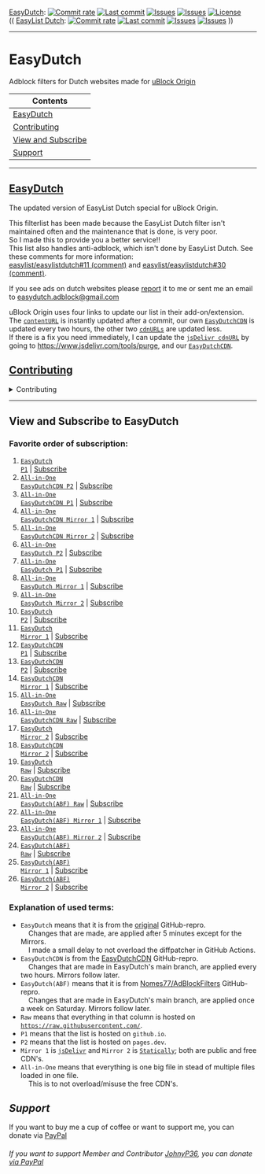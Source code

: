 [EasyDutch](https://github.com/EasyDutch-uBO/EasyDutch):
[![Commit rate](https://img.shields.io/github/commit-activity/y/EasyDutch-uBO/EasyDutch?label=Commits&color=succes)](https://github.com/EasyDutch-uBO/EasyDutch/commits/)
[![Last commit](https://img.shields.io/github/last-commit/EasyDutch-uBO/EasyDutch?label=Last%20commit&color=informational)](https://github.com/EasyDutch-uBO/EasyDutch/commits/)
[![Issues](https://img.shields.io/github/issues/EasyDutch-uBO/EasyDutch?label=Issues&color=red)](https://github.com/EasyDutch-uBO/EasyDutch/issues)
[![Issues](https://img.shields.io/github/issues-closed/EasyDutch-uBO/EasyDutch?color=green&label=Issues)](https://github.com/EasyDutch-uBO/EasyDutch/issues?q=is%3Aissue+is%3Aclosed)
[![License](https://img.shields.io/badge/License-GPLv3-blue.svg?label=License&color=lightgrey)](https://github.com/EasyDutch-uBO/EasyDutch/blob/main/LICENSE) <br>
(( [EasyList Dutch](https://github.com/easylist/easylistdutch/):
[![Commit rate](https://img.shields.io/github/commit-activity/y/easylist/easylistdutch?label=Commits&color=succes&style=plastic)](https://github.com/easylist/easylistdutch/commits/)
[![Last commit](https://img.shields.io/github/last-commit/easylist/easylistdutch?label=Last%20commit&color=informational&style=plastic)](https://github.com/easylist/easylistdutch/commits/master)
[![Issues](https://img.shields.io/github/issues/easylist/easylistdutch?label=Issues&color=red&style=plastic)](https://github.com/easylist/easylistdutch/issues)
[![Issues](https://img.shields.io/github/issues-closed/easylist/easylistdutch?color=green&label=Issues&style=plastic)](https://github.com/easylist/easylistdutch/issues?q=is%3Aissue+is%3Aclosed) ))

***
# EasyDutch
Adblock filters for Dutch websites made for [uBlock Origin](https://github.com/uBlockOrigin/uAssets)

| Contents |
| --- |
| [EasyDutch](#easydutch) |
| [Contributing](#contributing) |
| [View and Subscribe](#view-and-subscribe-to-easydutch) |
| [Support](#support) |
-----
## [EasyDutch](https://github.com/EasyDutch-uBO/EasyDutch)
The updated version of EasyList Dutch special for uBlock Origin. 

This filterlist has been made because the EasyList Dutch filter isn't maintained often and the maintenance that is done, is very poor. <br>
So I made this to provide you a better service!! <br>
This list also handles anti-adblock, which isn't done by EasyList Dutch. See these comments for more information: <br>
[easylist/easylistdutch#11 (comment)](https://github.com/easylist/easylistdutch/issues/11#issuecomment-818864565) and [easylist/easylistdutch#30 (comment)](https://github.com/easylist/easylistdutch/issues/30#issuecomment-1011180477).

If you see ads on dutch websites please [report](https://github.com/EasyDutch-uBO/EasyDutch/issues/new/choose) it to me or sent me an email to easydutch.adblock@gmail.com <br>

uBlock Origin uses four links to update our list in their add-on/extension.  <br>
The [`contentURL`](https://github.com/gorhill/uBlock/blob/17d30343c5a63bd6d1a57f2859aa138948fac881/assets/assets.json#L753) is instantly updated after a commit, our own [`EasyDutchCDN`](https://github.com/gorhill/uBlock/blob/17d30343c5a63bd6d1a57f2859aa138948fac881/assets/assets.json#L757) is updated every two hours, the other two [`cdnURLs`](https://github.com/gorhill/uBlock/blob/17d30343c5a63bd6d1a57f2859aa138948fac881/assets/assets.json#L595-L596) are updated less.  <br>
If there is a fix you need immediately, I can update the [`jsDelivr cdnURL`](https://github.com/gorhill/uBlock/blob/17d30343c5a63bd6d1a57f2859aa138948fac881/assets/assets.json#L756) by going to https://www.jsdelivr.com/tools/purge, and our [`EasyDutchCDN`](https://github.com/gorhill/uBlock/blob/17d30343c5a63bd6d1a57f2859aa138948fac881/assets/assets.json#L757).


## [Contributing](https://github.com/EasyDutch-uBO/EasyDutch/blob/main/CONTRIBUTING.md)
<details>
<summary>Contributing</summary>

> Important note: </br>
> I, @Nomes77 owner of EasyDutch, prefer simplicity over complexity. So instead of `123geldzaken.nl##[class*="widget_sponsor"]` use `123geldzaken.nl##.widget_sponsor` and `123geldzaken.nl##.widget_sponsorlinks`. And instead of `arenalokaal.nl##[advobject]:upward(.bg-gray-100):has-text(/Uit de krant/i)` just use `arenalokaal.nl##[advobject]:upward(.bg-gray-100)`
> 
> ##### Ordering of filters
> 
> New filters must be added on the top of each list.
> 
> The reason is to provide an easy way to check whether a filter is still relevant. The filters at the end of the file will be the oldest filters, and also the most likely to maybe be obsolete.
> 
> Old filters which are confirmed to still be required must be moved to the top of the list.
> 
> ##### Issue number association
> 
> **All** added filters must be associated with a formal issue number or date, example:
> 
>     ! https://github.com/EasyDutch-uBO/EasyDutch/issues/3
>     ||data.inertanceretinallaurel.com^
>     ! 2021-04-27
>     ||androidplanet.nl,iphoned.nl##.dynamic-content-native
> 
> This way we know why a filter was added, and how to verify whether an old filter is still needed. The comment line preceding the filter(s) to solve a specific issue should be only a URL to the issue. The issue itself can contains all the details about how the issue was solved, and why it was solved this way, etc.
> 
> ##### Commit message
> 
> - Keep it simple, use `A:` for adding a site, `C:` for changing or updating rules, `R:` for removing, and `M:` for moving to other files. 
> - Put here after the site url `spele.nl` (no `https://www.`) 
> - Put after this the issue number. </br>
> Example: `A: spele.nl fix #3` or `C: nu.nl`. The issue itself will contains all the details.
> 
> ##### Hide General
> 
> You may only make General Hiding rules, if it applies to tree or more websites
> *******
> #### What you might do or not do as a contributor
> 
> As a contributor it is **forbidden** to change the following files:
> - `.github` folder 
> - `README.md`
> - `CONTRIBUTING.md`
> - `CODE_OF_CONDUCT.md`
> - `LICENSE`
> 
> The rest you may change.
> 
> Breaching this rule will result in a warning and, if not listening, being banned as contributor!

</details>

***
## View and Subscribe to EasyDutch
### Favorite order of subscription:
1. <a target="_blank" rel="noreferrer nofollow" href="https://easydutch-ubo.github.io/EasyDutch/EasyDutch.txt"><code>EasyDutch P1</code></a> | <a target="_blank" rel="noreferrer nofollow" href="https://subscribe.adblockplus.org/?location=https://easydutch-ubo.github.io/EasyDutch/EasyDutch.txt&amp;title=EasyDutch">Subscribe</a></br>
2. <a target="_blank" rel="noreferrer nofollow" href="https://easydutchcdn.pages.dev/EasyDutch.all.txt"><code>All-in-One EasyDutchCDN P2</code></a> | <a target="_blank" rel="noreferrer nofollow" href="https://subscribe.adblockplus.org/?location=https://easydutchcdn.pages.dev/EasyDutch.all.txt&amp;title=EasyDutch">Subscribe</a></br>
3. <a target="_blank" rel="noreferrer nofollow" href="https://easydutch-ubo.github.io/EasyDutchCDN/EasyDutch.all.txt"><code>All-in-One EasyDutchCDN P1</code></a> | <a target="_blank" rel="noreferrer nofollow" href="https://subscribe.adblockplus.org/?location=https://easydutch-ubo.github.io/EasyDutchCDN/EasyDutch.all.txt&amp;title=EasyDutch">Subscribe</a></br>
4. <a target="_blank" rel="noreferrer nofollow" href="https://cdn.jsdelivr.net/gh/EasyDutch-uBO/EasyDutchCDN@main/EasyDutch.all.txt"><code>All-in-One EasyDutchCDN Mirror 1</code></a> | <a target="_blank" rel="noreferrer nofollow" href="https://subscribe.adblockplus.org/?location=https://cdn.jsdelivr.net/gh/EasyDutch-uBO/EasyDutchCDN@main/EasyDutch.all.txt&amp;title=EasyDutch">Subscribe</a></br>
5. <a target="_blank" rel="noreferrer nofollow" href="https://cdn.statically.io/gh/EasyDutch-uBO/EasyDutchCDN/main/EasyDutch.all.txt"><code>All-in-One EasyDutchCDN Mirror 2</code></a> | <a target="_blank" rel="noreferrer nofollow" href="https://subscribe.adblockplus.org/?location=https://cdn.statically.io/gh/EasyDutch-uBO/EasyDutchCDN/main/EasyDutch.all.txt&amp;title=EasyDutch">Subscribe</a></br>
6. <a target="_blank" rel="noreferrer nofollow" href="https://easydutch.pages.dev/EasyDutch.all.txt"><code>All-in-One EasyDutch P2</code></a> | <a target="_blank" rel="noreferrer nofollow" href="https://subscribe.adblockplus.org/?location=https://easydutch.pages.dev/EasyDutch.all.txt&amp;title=EasyDutch">Subscribe</a></br>
7. <a target="_blank" rel="noreferrer nofollow" href="https://easydutch-ubo.github.io/EasyDutch/EasyDutch.all.txt"><code>All-in-One EasyDutch P1</code></a> | <a target="_blank" rel="noreferrer nofollow" href="https://subscribe.adblockplus.org/?location=https://easydutch-ubo.github.io/EasyDutch/EasyDutch.all.txt&amp;title=EasyDutch">Subscribe</a></br>
8. <a target="_blank" rel="noreferrer nofollow" href="https://cdn.jsdelivr.net/gh/EasyDutch-uBO/EasyDutch@gh-pages/EasyDutch.all.txt"><code>All-in-One EasyDutch Mirror 1</code></a> | <a target="_blank" rel="noreferrer nofollow" href="https://subscribe.adblockplus.org/?location=https://cdn.jsdelivr.net/gh/EasyDutch-uBO/EasyDutch@gh-pages/EasyDutch.all.txt&amp;title=EasyDutch">Subscribe</a></br>
9. <a target="_blank" rel="noreferrer nofollow" href="https://cdn.statically.io/gh/EasyDutch-uBO/EasyDutch/gh-pages/EasyDutch.all.txt"><code>All-in-One EasyDutch Mirror 2</code></a> | <a target="_blank" rel="noreferrer nofollow" href="https://subscribe.adblockplus.org/?location=https://cdn.statically.io/gh/EasyDutch-uBO/EasyDutch/gh-pages/EasyDutch.all.txt&amp;title=EasyDutch">Subscribe</a></br>
10. <a target="_blank" rel="noreferrer nofollow" href="https://easydutch.pages.dev/EasyDutch.txt"><code>EasyDutch P2</code></a> | <a target="_blank" rel="noreferrer nofollow" href="https://subscribe.adblockplus.org/?location=https://easydutch.pages.dev/EasyDutch.txt&amp;title=EasyDutch">Subscribe</a></br>
11. <a target="_blank" rel="noreferrer nofollow" href="https://cdn.jsdelivr.net/gh/EasyDutch-uBO/EasyDutch@gh-pages/EasyDutch.txt"><code>EasyDutch Mirror 1</code></a> | <a target="_blank" rel="noreferrer nofollow" href="https://subscribe.adblockplus.org/?location=https://cdn.jsdelivr.net/gh/EasyDutch-uBO/EasyDutch@gh-pages/EasyDutch.txt&amp;title=EasyDutch">Subscribe</a></br>
12. <a target="_blank" rel="noreferrer nofollow" href="https://easydutch-ubo.github.io/EasyDutchCDN/EasyDutch.txt"><code>EasyDutchCDN P1</code></a> | <a target="_blank" rel="noreferrer nofollow" href="https://subscribe.adblockplus.org/?location=https://easydutch-ubo.github.io/EasyDutchCDN/EasyDutch.txt&amp;title=EasyDutch">Subscribe</a></br>
13. <a target="_blank" rel="noreferrer nofollow" href="https://easydutchcdn.pages.dev/EasyDutch.txt"><code>EasyDutchCDN P2</code></a> | <a target="_blank" rel="noreferrer nofollow" href="https://subscribe.adblockplus.org/?location=https://easydutchcdn.pages.dev/EasyDutch.txt&amp;title=EasyDutch">Subscribe</a></br>
14. <a target="_blank" rel="noreferrer nofollow" href="https://cdn.jsdelivr.net/gh/EasyDutch-uBO/EasyDutchCDN@main/EasyDutch.txt"><code>EasyDutchCDN Mirror 1</code></a> | <a target="_blank" rel="noreferrer nofollow" href="https://subscribe.adblockplus.org/?location=https://cdn.jsdelivr.net/gh/EasyDutch-uBO/EasyDutchCDN@main/EasyDutch.txt&amp;title=EasyDutch">Subscribe</a></br>
15. <a target="_blank" rel="noreferrer nofollow" href="https://raw.githubusercontent.com/EasyDutch-uBO/EasyDutch/gh-pages/EasyDutch.all.txt"><code>All-in-One EasyDutch Raw</code></a> | <a target="_blank" rel="noreferrer nofollow" href="https://subscribe.adblockplus.org/?location=https://raw.githubusercontent.com/EasyDutch-uBO/EasyDutch/gh-pages/EasyDutch.all.txt&amp;title=EasyDutch">Subscribe</a></br>
16. <a target="_blank" rel="noreferrer nofollow" href="https://raw.githubusercontent.com/EasyDutch-uBO/EasyDutchCDN/main/EasyDutch.all.txt"><code>All-in-One EasyDutchCDN Raw</code></a> | <a target="_blank" rel="noreferrer nofollow" href="https://subscribe.adblockplus.org/?location=https://raw.githubusercontent.com/EasyDutch-uBO/EasyDutchCDN/main/EasyDutch.all.txt&amp;title=EasyDutch">Subscribe</a></br>
17. <a target="_blank" rel="noreferrer nofollow" href="https://cdn.statically.io/gh/EasyDutch-uBO/EasyDutch/gh-pages/EasyDutch.txt"><code>EasyDutch Mirror 2</code></a> | <a target="_blank" rel="noreferrer nofollow" href="https://subscribe.adblockplus.org/?location=https://cdn.statically.io/gh/EasyDutch-uBO/EasyDutch/gh-pages/EasyDutch.txt&amp;title=EasyDutch">Subscribe</a></br>
18. <a target="_blank" rel="noreferrer nofollow" href="https://cdn.statically.io/gh/EasyDutch-uBO/EasyDutchCDN/main/EasyDutch.txt"><code>EasyDutchCDN Mirror 2</code></a> | <a target="_blank" rel="noreferrer nofollow" href="https://subscribe.adblockplus.org/?location=https://cdn.statically.io/gh/EasyDutch-uBO/EasyDutchCDN/main/EasyDutch.txt&amp;title=EasyDutch">Subscribe</a></br>
19. <a target="_blank" rel="noreferrer nofollow" href="https://raw.githubusercontent.com/EasyDutch-uBO/EasyDutch/gh-pages/EasyDutch.txt"><code>EasyDutch Raw</code></a> | <a target="_blank" rel="noreferrer nofollow" href="https://subscribe.adblockplus.org/?location=https://raw.githubusercontent.com/EasyDutch-uBO/EasyDutch/gh-pages/EasyDutch.txt&amp;title=EasyDutch">Subscribe</a></br>
20. <a target="_blank" rel="noreferrer nofollow" href="https://raw.githubusercontent.com/EasyDutch-uBO/EasyDutchCDN/main/EasyDutch.txt"><code>EasyDutchCDN Raw</code></a> | <a target="_blank" rel="noreferrer nofollow" href="https://subscribe.adblockplus.org/?location=https://raw.githubusercontent.com/EasyDutch-uBO/EasyDutchCDN/main/EasyDutch.txt&amp;title=EasyDutch">Subscribe</a></br>
21. <a target="_blank" rel="noreferrer nofollow" href="https://raw.githubusercontent.com/Nomes77/AdBlockFilters/main/EasyDutch.all.txt"><code>All-in-One EasyDutch(ABF) Raw</code></a> | <a target="_blank" rel="noreferrer nofollow" href="https://subscribe.adblockplus.org/?location=https://raw.githubusercontent.com/Nomes77/AdBlockFilters/main/EasyDutch.all.txt&amp;title=EasyDutch">Subscribe</a></br>
22. <a target="_blank" rel="noreferrer nofollow" href="https://cdn.jsdelivr.net/gh/Nomes77/AdBlockFilters@main/EasyDutch.all.txt"><code>All-in-One EasyDutch(ABF) Mirror 1</code></a> | <a target="_blank" rel="noreferrer nofollow" href="https://subscribe.adblockplus.org/?location=https://cdn.jsdelivr.net/gh/Nomes77/AdBlockFilters@main/EasyDutch.all.txt&amp;title=EasyDutch">Subscribe</a></br>
23. <a target="_blank" rel="noreferrer nofollow" href="https://cdn.statically.io/gh/Nomes77/AdBlockFilters/main/EasyDutch.all.txt"><code>All-in-One EasyDutch(ABF) Mirror 2</code></a> | <a target="_blank" rel="noreferrer nofollow" href="https://subscribe.adblockplus.org/?location=https://cdn.statically.io/gh/Nomes77/AdBlockFilters/main/EasyDutch.all.txt&amp;title=EasyDutch">Subscribe</a></br>
24. <a target="_blank" rel="noreferrer nofollow" href="https://raw.githubusercontent.com/Nomes77/AdBlockFilters/main/EasyDutch.txt"><code>EasyDutch(ABF) Raw</code></a> | <a target="_blank" rel="noreferrer nofollow" href="https://subscribe.adblockplus.org/?location=https://raw.githubusercontent.com/Nomes77/AdBlockFilters/main/EasyDutch.txt&amp;title=EasyDutch">Subscribe</a></br>
25. <a target="_blank" rel="noreferrer nofollow" href="https://cdn.jsdelivr.net/gh/Nomes77/AdBlockFilters@main/EasyDutch.txt"><code>EasyDutch(ABF) Mirror 1</code></a> | <a target="_blank" rel="noreferrer nofollow" href="https://subscribe.adblockplus.org/?location=https://cdn.jsdelivr.net/gh/Nomes77/AdBlockFilters@main/EasyDutch.txt&amp;title=EasyDutch">Subscribe</a></br>
26. <a target="_blank" rel="noreferrer nofollow" href="https://cdn.statically.io/gh/Nomes77/AdBlockFilters/main/EasyDutch.txt"><code>EasyDutch(ABF) Mirror 2</code></a> | <a target="_blank" rel="noreferrer nofollow" href="https://subscribe.adblockplus.org/?location=https://cdn.statically.io/gh/Nomes77/AdBlockFilters/main/EasyDutch.txt&amp;title=EasyDutch">Subscribe</a></br>

### Explanation of used terms: 
- <code>EasyDutch</code> means that it is from the <a target="_blank" rel="noreferrer nofollow" href="https://github.com/EasyDutch-uBO/EasyDutch/tree/gh-pages">original</a> GitHub-repro. <br>
&nbsp;&nbsp;&nbsp; Changes that are made, are applied after 5 minutes except for the Mirrors. <br>
&nbsp;&nbsp;&nbsp; I made a small delay to not overload the diffpatcher in GitHub Actions. <br>
- <code>EasyDutchCDN</code> is from the <a target="_blank" rel="noreferrer nofollow" href="https://github.com/EasyDutch-uBO/EasyDutchCDN">EasyDutchCDN</a> GitHub-repro. <br>
&nbsp;&nbsp;&nbsp; Changes that are made in EasyDutch's main branch, are applied every two hours. Mirrors follow later. <br>
- <code>EasyDutch(ABF)</code> means that it is from <a target="_blank" rel="noreferrer nofollow" href="https://github.com/Nomes77/AdBlockFilters">Nomes77/AdBlockFilters</a> GitHub-repro. <br>
&nbsp;&nbsp;&nbsp; Changes that are made in EasyDutch's main branch, are applied once a week on Saturday. Mirrors follow later. <br>
- <code>Raw</code> means that everything in that column is hosted on <code>https://raw.githubusercontent.com/</code>. <br>
- <code>P1</code> means that the list is hosted on <code>github.io</code>. <br>
- <code>P2</code> means that the list is hosted on <code>pages.dev</code>. <br>
- <code>Mirror 1</code> is <a target="_blank" rel="noreferrer nofollow" href="https://www.jsdelivr.com/"><code>jsDelivr</code></a> and <code>Mirror 2</code> is <a target="_blank" rel="noreferrer nofollow" href="https://statically.io/"><code>Statically</code></a>; both are public and free CDN's. <br>
- <code>All-in-One</code> means that everything is one big file in stead of multiple files loaded in one file. <br>
&nbsp;&nbsp;&nbsp; This is to not overload/misuse the free CDN's. </br>

## *Support*
If you want to buy me a cup of coffee or want to support me, you can donate via [PayPal](https://www.paypal.com/donate/?hosted_button_id=NRARDMBBMV3LC)

###### If you want to support Member *and Contributor* [JohnyP36](https://github.com/JohnyP36), you can donate [via PayPal](https://www.paypal.com/donate?hosted_button_id=8BBT5V55TGVXW) 
